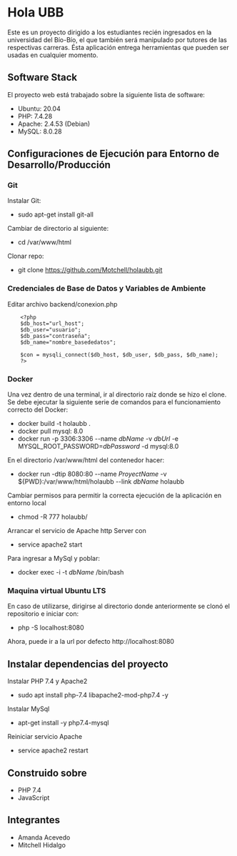 
# Hola UBB

Este es un proyecto dirigido a los estudiantes recién ingresados
en la universidad del Bío-Bío, el que también será manipulado por
tutores de las respectivas carreras. Ésta aplicación entrega herramientas
que pueden ser usadas en cualquier momento.



## Software Stack

El proyecto web está trabajado sobre la siguiente lista de software:

- Ubuntu: 20.04
- PHP: 7.4.28 
- Apache: 2.4.53 (Debian)
- MySQL: 8.0.28


## Configuraciones de Ejecución para Entorno de Desarrollo/Producción
### Git

Instalar Git:

* sudo apt-get install git-all 

Cambiar de directorio al siguiente:

* cd /var/www/html

Clonar repo:

* git clone https://github.com/Motchell/holaubb.git

### Credenciales de Base de Datos y Variables de Ambiente

Editar archivo backend/conexion.php
```
    <?php
    $db_host="url_host"; 
    $db_user="usuario";
    $db_pass="contraseña";
    $db_name="nombre_basededatos";

    $con = mysqli_connect($db_host, $db_user, $db_pass, $db_name);
    ?>
```

### Docker

Una vez dentro de una terminal, ir al directorio raíz donde 
se hizo el clone. Se debe ejecutar la siguiente serie de comandos para el
funcionamiento correcto del Docker:

* docker build -t holaubb .
* docker pull mysql: 8.0
* docker run -p 3306:3306 --name *dbName* -v *dbUrl* -e MYSQL_ROOT_PASSWORD=*dbPassword* -d mysql:8.0

En el directorio /var/www/html del contenedor hacer:

* docker run -dtip 8080:80 --name *ProyectName* -v ${PWD}:/var/www/html/holaubb --link *dbName* holaubb

Cambiar permisos para permitir la correcta ejecución de la aplicación en entorno local

* chmod -R 777 holaubb/

Arrancar el servicio de Apache http Server con

* service apache2 start

Para ingresar a MySql y poblar:

* docker exec -i -t *dbName* /bin/bash

### Maquina virtual Ubuntu LTS

En caso de utilizarse, dirigirse al directorio donde anteriormente se clonó el repositorio e iniciar con:

* php -S localhost:8080

Ahora, puede ir a la url por defecto http://localhost:8080

## Instalar dependencias del proyecto

Instalar PHP 7.4 y Apache2

* sudo apt install php-7.4 libapache2-mod-php7.4 -y

Instalar MySql

* apt-get install -y php7.4-mysql

Reiniciar servicio Apache

* service apache2 restart

## Construido sobre
* PHP 7.4
* JavaScript

## Integrantes
* Amanda Acevedo
* Mitchell Hidalgo